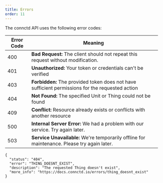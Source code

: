 ```yaml
---
title: Errors
order: 11
---
```


The connctd API uses the following error codes:

| Error Code | Meaning                                                                                         |
| ---------- | ----------------------------------------------------------------------------------------------- |
| 400        | **Bad Request:** The client should not repeat this request without modification.                |
| 401        | **Unauthorized:** Your token or credentials can't be verified                                   |
| 403        | **Forbidden:** The provided token does not have sufficient permissions for the requested action |
| 404        | **Not Found:** The specified Unit or Thing could not be found                                   |
| 409        | **Conflict:** Resource already exists or conflicts with another resource                        |
| 500        | **Internal Server Error:** We had a problem with our service. Try again later.                  |
| 503        | **Service Unavailable:** We're temporarily offline for maintenance. Please try again later.     |

```json:title=Error&nbsp;response&nbsp;object
{
  "status": "404",
  "error": "THING_DOESNT_EXIST",
  "description": "The requested Thing doesn't exist",
  "more_info": "https://docs.connctd.io/errors/thing_doesnt_exist"
}
```
